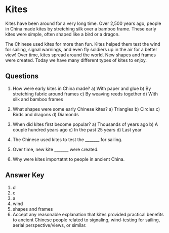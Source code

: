 # Kites

Kites have been around for a very long time. Over 2,500 years ago, people in China made kites by stretching silk over a bamboo frame. These early kites were simple, often shaped like a bird or a dragon.

The Chinese used kites for more than fun. Kites helped them test the wind for sailing, signal warnings, and even fly soldiers up in the air for a better view! Over time, kites spread around the world. New shapes and frames were created. Today we have many different types of kites to enjoy.

## Questions

1. How were early kites in China made?
   a) With paper and glue
   b) By stretching fabric around frames
   c) By weaving reeds together
   d) With silk and bamboo frames

2. What shapes were some early Chinese kites?
   a) Triangles
   b) Circles
   c) Birds and dragons
   d) Diamonds

3. When did kites first become popular?
   a) Thousands of years ago
   b) A couple hundred years ago
   c) In the past 25 years
   d) Last year
4. The Chinese used kites to test the _______ for sailing.

5. Over time, new kite _______ were created.

6. Why were kites importatnt to people in ancient China.

## Answer Key

1. d
2. c
3. a
4. wind
5. shapes and frames
6. Accept any reasonable explanation that kites provided practical benefits to ancient Chinese people related to signaling, wind-testing for sailing, aerial perspective/views, or similar.
